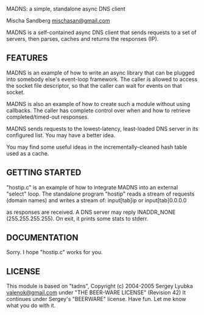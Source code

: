 MADNS: a simple, standalone async DNS client

Mischa Sandberg <mischasan@gmail.com>

MADNS is a self-contained async DNS client that sends requests to a set of servers, 
then parses, caches and returns the responses (IP).

FEATURES
--------

MADNS is an example of how to write an async library that can be plugged into somebody else's event-loop framework.
The caller is allowed to access the socket file descriptor, so that the caller can wait for events on that socket.

MADNS is also an example of how to create such a module without using callbacks. The caller has complete control over
when and how to retrieve completed/timed-out responses.

MADNS sends requests to the lowest-latency, least-loaded DNS server in its configured list. You may have a better idea.

You may find some useful ideas in the incrementally-cleaned hash table used as a cache.

GETTING STARTED
---------------

"hostip.c" is an example of how to integrate MADNS into an external "select" loop.
The standalone program "hostip" reads a stream of requests (domain names)
and writes a stream of:
    input[tab]ip 
or 
    input[tab]0.0.0.0

as responses are received. A DNS server may reply INADDR_NONE (255.255.255.255).
On exit, it prints some stats to stderr.


DOCUMENTATION
-------------

Sorry. I hope "hostip.c" works for you.

LICENSE
-------

This module is based on "tadns", Copyright (c) 2004-2005 Sergey Lyubka <valenok@gmail.com> 
under "THE BEER-WARE LICENSE" (Revision 42)
It continues under Sergey's "BEERWARE" license. Have fun. Let me know what you do with it.
